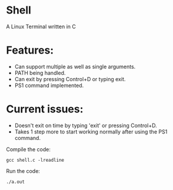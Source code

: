 # Shell

A Linux Terminal written in C

# Features:

- Can support multiple as well as single arguments.
- PATH being handled.
- Can exit by pressing Control+D or typing exit.
- PS1 command implemented.

# Current issues:

- Doesn't exit on time by typing 'exit' or pressing Control+D.
- Takes 1 step more to start working normally after using the PS1 command.

Compile the code:
```
gcc shell.c -lreadline
```
Run the code:
```
./a.out
```
